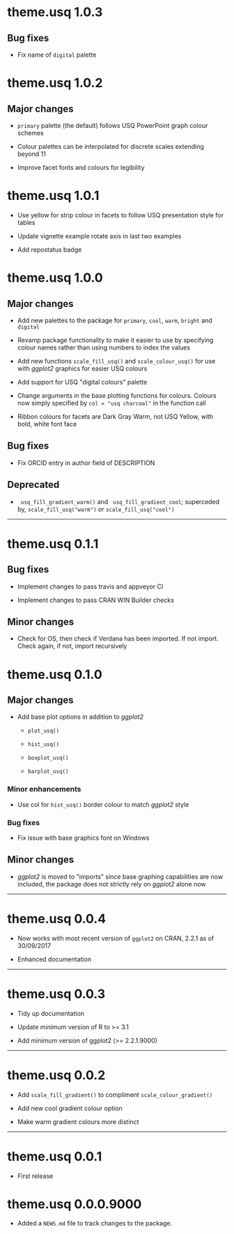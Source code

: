 # theme.usq 1.0.3

## Bug fixes

* Fix name of `digital` palette

# theme.usq 1.0.2

## Major changes

* `primary` palette (the default) follows USQ PowerPoint graph colour schemes

* Colour palettes can be interpolated for discrete scales extending beyond 11

* Improve facet fonts and colours for legibility

# theme.usq 1.0.1

* Use yellow for strip colour in facets to follow USQ presentation style for tables

* Update vignette example rotate axis in last two examples

* Add repostatus badge

# theme.usq 1.0.0

## Major changes

* Add new palettes to the package for `primary`, `cool`, `warm`, `bright` and
`digital`

* Revamp package functionality to make it easier to use by specifying colour
names rather than using numbers to index the values

* Add new functions `scale_fill_usq()` and `scale_colour_usq()` for use with
_ggplot2_ graphics for easier USQ colours

* Add support for USQ "digital colours" palette

* Change arguments in the base plotting functions for colours. Colours now
simply specified by `col = "usq charcoal"` in the function call

* Ribbon colours for facets are Dark Gray Warm, not USQ Yellow, with bold, white
font face

## Bug fixes

* Fix ORCID entry in author field of DESCRIPTION

## Deprecated

* ` usq_fill_gradient_warm()` and ` usq_fill_gradient_cool`; superceded by,
`scale_fill_usq("warm")` or `scale_fill_usq("cool")`

--------------------------------------------------------------------------------

# theme.usq 0.1.1

## Bug fixes

* Implement changes to pass travis and appveyor CI

* Implement changes to pass CRAN WIN Builder checks

## Minor changes

* Check for OS, then check if Verdana has been imported. If not import. Check
again, if not, import recursively

# theme.usq 0.1.0

## Major changes

* Add base plot options in addition to _ggplot2_
  
  * `plot_usq()`
  
  * `hist_usq()`
  
  * `boxplot_usq()`
  
  * `barplot_usq()`
  
### Minor enhancements

* Use col for `hist_usq()` border colour to match _ggplot2_ style

### Bug fixes

* Fix issue with base graphics font on Windows

## Minor changes

* _ggplot2_ is moved to "imports" since base graphing capabilities are now
included, the package does not strictly rely on _ggplot2_ alone now

--------------------------------------------------------------------------------

# theme.usq 0.0.4

* Now works with most recent version of `ggplot2` on CRAN, 2.2.1 as of
30/09/2017

* Enhanced documentation

--------------------------------------------------------------------------------

# theme.usq 0.0.3

* Tidy up documentation

* Update minimum version of R to >= 3.1

* Add minimum version of ggplot2  (>= 2.2.1.9000)

--------------------------------------------------------------------------------

# theme.usq 0.0.2

* Add `scale_fill_gradient()` to compliment `scale_colour_gradient()`

* Add new cool gradient colour option

* Make warm gradient colours more distinct

--------------------------------------------------------------------------------

# theme.usq 0.0.1

* First release

# theme.usq 0.0.0.9000

* Added a `NEWS.md` file to track changes to the package.
